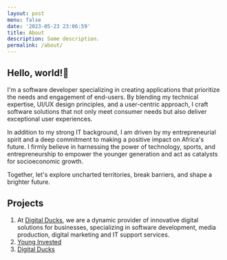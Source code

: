 ```yaml
---
layout: post
menu: false
date: '2023-05-23 23:06:59'
title: About
description: Some description.
permalink: /about/
---
```


## Hello, world!👋 

I'm a software developer specializing in creating applications that prioritize the needs and engagement of end-users. By blending my technical expertise, UI/UX design principles, and a user-centric approach, I craft software solutions that not only meet consumer needs but also deliver exceptional user experiences.

In addition to my strong IT background, I am driven by my entrepreneurial spirit and a deep commitment to making a positive impact on Africa's future. I firmly believe in harnessing the power of technology, sports, and entrepreneurship to empower the younger generation and act as catalysts for socioeconomic growth.

Together, let's explore uncharted territories, break barriers, and shape a brighter future.

## Projects

1. At [Digital Ducks](https://www.digitalducks.co.ke), we are a dynamic provider of innovative digital solutions for businesses, specializing in software development, media production, digital marketing and IT support services.
2. [Young Invested](https://www.digitalducks.co.ke)
3. [Digital Ducks](https://www.digitalducks.co.ke)
